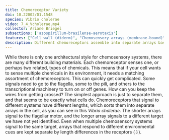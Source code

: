 ```yaml
---
title: Chemoreceptor Variety
doi: 10.22002/D1.1548
species: Vibrio cholerae
video: 7_4_Vcholerae.mp4
collector: Ariane Briegel
subsections: ['azospirillum-brasilense-aerotaxis']
features: ["Cell wall (diderm)", "Chemosensory arrays (membrane-bound)", "Flagella (sheathed)", "Flagellar motor (disassembled)", "Flagellar motors", "Membrane (inner)", "Membrane (outer)", "Ribosomes"]
description: Different chemoreceptors assemble into separate arrays based on length in bacteria like Vibrio cholerae and Azospirillum brasilense
---
```


While there is only one architectural style for chemosensory systems, there are many different building materials. Each chemoreceptor senses one, or perhaps two related, types of chemicals. This means that if your cell wants to sense multiple chemicals in its environment, it needs a matching assortment of chemoreceptors. This can quickly get complicated. Some signals need to go to the flagella, some to the pili, and others to the transcriptional machinery to turn on or off genes. How can you keep the wires from getting crossed? The simplest approach is just to separate them, and that seems to be exactly what cells do. Chemoreceptors that signal to different systems have different lengths, which sorts them into separate arrays in the cell, as you can see in this *Vibrio cholerae*. The shorter arrays signal to the flagellar motor, and the longer array signals to a different target we have not yet identified. Even when multiple chemosensory systems signal to the same target, arrays that respond to different environmental cues are kept separate by length differences in the receptors (⇩).


